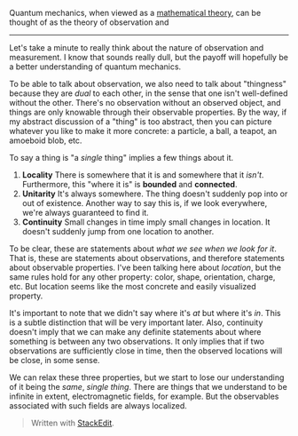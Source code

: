 Quantum mechanics, when viewed as a [mathematical theory](https://en.wikipedia.org/wiki/Mathematical_theory), can be thought of as the theory of observation and 

---

Let's take a minute to really think about the nature of observation and measurement. I know that sounds really dull, but the payoff will hopefully be a better understanding of quantum mechanics.

To be able to talk about observation, we also need to talk about "thingness" because they are *dual* to each other, in the sense that one isn't well-defined without the other. There's no observation without an observed object, and things are only knowable through their observable properties. By the way, if my abstract discussion of a "thing" is too abstract, then you can picture whatever you like to make it more concrete: a particle, a ball, a teapot, an amoeboid blob, etc.

To say a thing is "a *single* thing" implies a few things about it. 
1. **Locality**
There is somewhere that it is and somewhere that it *isn't*. Furthermore, this "where it is" is **bounded** and **connected**.
2. **Unitarity**
It's always somewhere. The thing doesn't suddenly pop into or out of existence. Another way to say this is, if we look everywhere, we're always guaranteed to find it.
3. **Continuity**
Small changes in time imply small changes in location. It doesn't suddenly jump from one location to another.

To be clear, these are statements about *what we see when we look for it*. That is, these are statements about observations, and therefore statements about observable properties. I've been talking here about *location*, but the same rules hold for any other property: color, shape, orientation, charge, etc. But location seems like the most concrete and easily visualized property.

It's important to note that we didn't say where it's *at* but where it's *in*. This is a subtle distinction that will be very important later. Also, continuity doesn't imply that we can make any definite statements about where something is between any two observations. It only implies that if two observations are sufficiently close in time, then the observed locations will be close, in some sense.

We can relax these three properties, but we start to lose our understanding of it being the *same*, *single* *thing*. There are things that we understand to be infinite in extent, electromagnetic fields, for example. But the observables associated with such fields are always localized.



> Written with [StackEdit](https://stackedit.io/).
<!--stackedit_data:
eyJoaXN0b3J5IjpbMTAzMjczMTc0MiwxNTUzNjU0MjksMTAyMD
AxMjU4MiwtOTI3NDczNTE3LC0xMzUwODc5MzAzLC01NjU0ODU2
NDgsLTE5NTk2MDE3MDMsLTEwMDUyOTk1MjYsNTYxOTc1MzkwLC
0xNDE3OTEyNzI4LC0xOTc0MTgyMDYwLC01NjYyNzcxNDYsLTE5
NDQxOTY4NzRdfQ==
-->